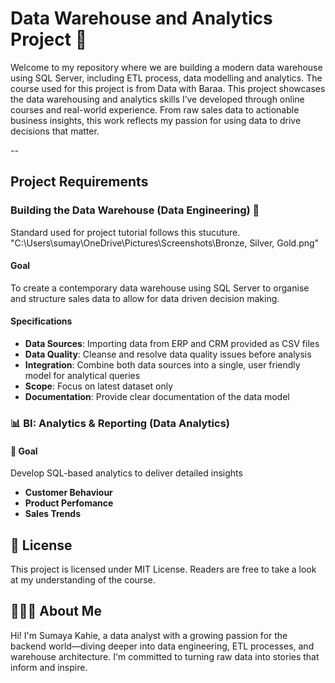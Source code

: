 # Data Warehouse and Analytics Project 🚀

Welcome to my repository where we are building a modern data warehouse using SQL Server, including ETL process, data modelling and analytics.
The course used for this project is from Data with Baraa.
This project showcases the data warehousing and analytics skills I’ve developed through online courses and real-world experience. From raw sales data to actionable business insights, this work reflects my passion for using data to drive decisions that matter. 

--
## Project Requirements

### Building the Data Warehouse (Data Engineering) 🔧
Standard used for project tutorial follows this stucuture.
"C:\Users\sumay\OneDrive\Pictures\Screenshots\Bronze, Silver, Gold.png"

#### Goal
To create a contemporary data warehouse using SQL Server to organise and structure sales data to allow for data driven decision making.

#### Specifications
- **Data Sources**: Importing data from ERP and CRM provided as CSV files
- **Data Quality**: Cleanse and resolve data quality issues before analysis
- **Integration**: Combine both data sources into a single, user friendly model for analytical queries
- **Scope**: Focus on latest dataset only
- **Documentation**: Provide clear documentation of the data model


### 📊 BI: Analytics & Reporting (Data Analytics)

#### 🥅 Goal
Develop SQL-based analytics to deliver detailed insights
- **Customer Behaviour**
- **Product Perfomance**
- **Sales Trends**

## 📝 License

This project is licensed under MIT License. Readers are free to take a look at my understanding of the course.

## 👩🏽‍💻 About Me

Hi! I'm Sumaya Kahie, a data analyst with a growing passion for the backend world—diving deeper into data engineering, ETL processes, and warehouse architecture. I'm committed to turning raw data into stories that inform and inspire. 







